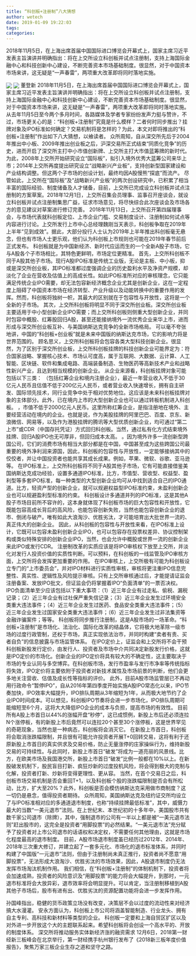 ```yaml
---
title: “科创板+注册制”八大猜想
author: wetech
date: 2019-01-09 19:22:03
tags: 
categories: 
---
```

2018年11月5日，在上海出席首届中国国际进口博览会开幕式上，国家主席习近平发表主旨演讲并明确指出：将在上交所设立科创板并试点注册制，支持上海国际金融中心和科技创新中心建设，不断完善资本市场基础制度。很显然，对于中国资本市场来讲，这无疑是“一声春雷”，两项重大改革即将同时落地实施。
<!-- more -->
<img align="center" border="0" src="https://imgcdn.yicai.com/uppics/images/2019/01/4d591993c843e6479eb3837ecc9fc97f.jpg" />
<img align="center" border="0" src="https://imgcdn.yicai.com/uppics/images/2019/01/e758ff592e89540d886ab0df59d0bcf9.jpg" />
董登新
2018年11月5日，在上海出席首届中国国际进口博览会开幕式上，国家主席习近平发表主旨演讲并明确指出：将在上交所设立科创板并试点注册制，支持上海国际金融中心和科技创新中心建设，不断完善资本市场基础制度。很显然，对于中国资本市场来讲，这无疑是“一声春雷”，两项重大改革即将同时落地实施。
从去年11月5日至今两个多月时间，各路媒体及学者专家纷纷发声力挺与赞许，不过，市场更关心的是：“科创板+注册制”究竟是什么模样？二者何时同步推出？挂牌对象及IPO标准如何确定？交易机制将是怎样的？为此，本文对即将推出的“科创板+注册制”作出如下八大猜想，以飨读者。
众所周知，自从深交所先后于2004年推出中小板、2009年推出创业板之后，沪深交易所正式结束“同质化竞争”的历史，进而开启了深交所主打中小市值创新牌、上交所主打大市值蓝筹牌的新时代。为此，2008年上交所开始研究设立“国际板”，拟引入境外优秀大蓝筹公司来华上市；2014年上交所再度提出研究设立“战略新兴产业板”，支持创新型国家建设和产业结构调整。但这两个子市场的创设计划，最终均因A股慢熊“探底”而流产。
尽管如此，上交所在“国际板”及“战略新兴产业板”的两次创设研究中，已积累了相当丰富的国际经验、制度储备及人才储备，目前，上交所已完成设立科创板并试点注册制的方案草案。2018年12月1日，上交所召集会员理事、监事召开座谈会，就设立科创板并试点注册制集思广益，征求市场意见，将尽快综合此次座谈会及市场各方的意见建议对草案进行修订完善。
2018年11月13日，上交所召开第四届理事会，与市场代表就科创板定位、上市企业门槛、交易制度设计、注册制如何试点等内容进行讨论。上交所发行上市中心总经理魏刚当天表示，科创板争取在2019年上半年“见到成效”。据此，大部分投行人士认为2019年上半年推出科创板毫无悬念，但也有市场人士更乐观，他们认为科创板上市规则也可能在2019年春节前后正式发布。
科创板就是为中国新经济、新时代应运而生的一个全新A股子市场，它与A股各个子市场相比，其特色更鲜明，市场定位更精准。
首先，上交所科创板不同于A股其他子市场。现行A股IPO标准是传统工业版，无论是主板、中小板，抑或是深交所创业板，其IPO标准都过度强调企业的历史盈利水平及净资产规模，却淡化了企业在营收及估值上的高成长性。如此IPO标准所对应的审核理念，它只能满足传统企业IPO需要，却无法包容新经济概念企业尤其是创新企业，这在一定程度上阻碍了中国资本市场在经济转型、产业升级以及动能转换中的重要作用的发挥。然而，科创板将独树一帜，其最大的区别就在于包容性与开放性，这将是一个全新的子市场。
其次，上交所科创板将明显不同于深交所创业板。深交所创业板主要适用于中小型创新企业IPO需要；而上交所科创板则侧重大型创新企业，并同时包容中概股、红筹股回归A股，甚至还能接纳境外一流优秀企业来华上市，进而形成与深交所创业板互补、与美国纳斯达克竞争的全新市场格局。
可以毫不夸张地讲，中国的“科创板+创业板”就是未来中国版的纳斯达克市场，它的影响力将是世界范围的。
顾名思义，上交所科创板将会包容各类大型科技创新企业。很显然，为了区别于深交所创业板，上交所科创板挂牌的科技创新企业可能界定为：符合国家战略、掌握核心技术、市场认可度高，属于互联网、大数据、云计算、人工智能、区块链、软件和集成电路、高端装备制造、生物医药等高新技术产业和战略性新兴产业，且达到相当规模的创新企业。
从企业来源看，科创板挂牌对象可能包括以下三类：
（包括红筹企业和境内注册企业），最近一年营业收入不低于30亿元人民币且估值不低于200亿元人民币，或者营业收入快速增长，拥有自主研发、国际领先技术，同行业竞争中处于相对优势地位。这应该是未来科创板挂牌对象的主体部分。此外，已在境内上市的大型创新企业也可以通过转板机制进入科创板。
，市值不低于2000亿元人民币。这里所称红筹企业，是指注册地在境外、主要经营活动在境内的企业。也就是说，作为美股挂牌的阿里巴巴、百度、京东、新浪微信、网易等，以及作为港股挂牌的腾讯等大型优质创新企业，均可通过“第二上市”或CDR（中国存托凭证）方式回归科创板。当然，通过私有化方式结束境外挂牌、回归A股IPO也无可厚非，但回归成本太高。
。因为境外许多一流创新型跨国公司，它们的消费市场有相当大部分都是在中国，中国甚至成为这些跨国公司最重要的境外净利润来源国，因此，科创板的包容性与开放性，一定能够接纳其中的佼佼者，并让中国投资者也能共享其成长成果。例如，苹果、微软、谷歌、亚马逊等。
在IPO标准上，上交所科创板将不同于A股其他子市场，它有可能直接借鉴美国纳斯达克成功经验，设置多通道IPO标准，比方，市值型、营收型、权益型、盈利型等多套IPO标准，每一种类型的大型创新企业均可从中找到适合自己的IPO通道。比方，轻资产型的创新企业，就可以规避权益型IPO标准约束，未盈利创新企业也可以规避盈利型标准的约束。
科创板设计多通道并列的IPO标准，这是其他A股子市场目前所不容许的，这本身就体现了科创板市场的巨大包容性和开放性，它既能包容高成长背后的高风险，也能包容创新失败，当然也能包容创新企业的退市、倒闭与破产。唯有如此大浪淘沙、优胜劣汰，才可能培育出大批世界一流的、真正伟大的创新企业。
因此，从科创板的包容性与开放性来看，在IPO标准上设计，它既可以包容未盈利创新企业IPO，也可以包容存在投票权差异、协议控制架构或类似特殊安排的创新企业IPO，当然，也会允许中概股或世界一流的创新企业来此IPO或发行CDR。
注册制改革的实质应该是将IPO审核权下放至上交所，并淡化对发行人投资价值的实质性判断。可以预料，在科创板的一线监管及IPO审核方面，上交所将会发挥更加重要的作用。
在IPO审核上，上交所极有可能为科创板设立专门的“上市委员会”，并对IPO材料进行实质性审核，审核将更注重IPO信息完整性、真实性、逻辑性及风险提示审核。只有上交所审核通过后，才能提请证监会注册备案、发放IPO批文，但证监会仍将掌握着IPO“负面清单”的一票否决权。
IPO负面清单至少应该包括以下重大事项：（1）近三年企业有过走私、偷税、漏税记录；（2）近三年企业有过社保严重失信记录；（3）近三年企业发生过环境安全类重大违法事件；（4）近三年企业发生过医药、食品安全类重大违法事件；（5）近三年企业发生过国家安全类重大违法事件；（6）近三年企业发生过非法集资等金融诈骗案件；等等。
科创板将同步推行注册制，这是A股市场的一场革命。“科创板+注册制”是市场化、法治化、国际化改革的结晶体，它将极大地革除一级市场的过度行政管制，还权于市场，真正实现依法治市，并同时构建“卖者有责、买者自负”的信息披露与市场监管体系。
在IPO定价上，证监会和上交所将不会干预科创板新股发行定价，由发行人、投资者及市场中介共同决定新股发行价格，这就是IPO定价的市场化。创新企业的IPO定价将具有较大的不确定性，这主要取决于市场的专业认同与多空博弈。在科创板市场，发行市盈率与发行市净率等传统指标将失效，IPO定价将主要依附于投资者对新技术属性及市场前景的判断，他们会更多地关注营收、估值及成长性等指标的评价。
此外，目前A股市场监管层已不再动用行政命令“暂停IPO”，自从2016年第四季度开始实施A股IPO常态化以来，IPO节奏加快，IPO效率大幅提升，IPO排队周期从3年缩短为1年，从而极大地节约了企业IPO时间成本。可以想见，科创板IPO节奏将会进一步市场化，IPO排队周期可能缩短至6个月，这将大大降低IPO企业的成本与负担，提高市场的有效性。
目前所有A股上市首日以44%的涨幅开盘“秒停”，这已成惯例，新股上市后还必须连拉N个涨停板，有的新股上市后竟然可以连拉20个甚至30个涨停板，这是世界罕见的奇葩现象，当然也是一种病态，科创板将会消灭它。
在新股上市首日，科创板将会取消涨跌幅限制，并且很有可能允许投资者开展T+0回转交易，这将有利于还原新股上市首日的真实供求及交易价格，防止无量涨停的庄家操纵行为，维持新股交易的可持续性。与此同时，新股上市首日“破发”将成为一道亮丽的风景线。比方，在欧美市场及我国港交所，新股上市首日“破发”比例一般都在10%以上。在新股破发机制下，股民盲目打新、疯狂炒新的过度投机风险，将会得到极大的克制与化解，投资者打新、炒新将变得更理性、更从容。
当然，在首个交易日之后，科创板市场交易机制是否会重回T+1，以及科创板个股的涨跌幅限制是否会有所松动，比方，扩大至20%？此外，科创板是否会模仿纳斯达克采用做市商制度？这一切仍是悬念，值得投资者期待。
众所周知，美国纳斯达克及纽约证交所均设立了与IPO标准相对应的多通道退市制度，也称“持续挂牌最低标准”，其中，威慑力最大的当数“一美元退市”法则。在上世纪末、本世纪初的十多年中，美国股市共有数千家公司退市（除牌），其中，强制退市的公司有一半以上都是被“一美元退市法则”赶出股市的，这完全是投资者“用脚投票”的必然结果。“一美元退市法”充分赋予了投资者对上市公司退市的话语权和决定权，不需要任何其他理由，这就是市场化程度最高的退市制度。
目前，A股市场退市制度虽已经历过2012年、2014年、2018年三次重大修订，并建立起了一套多元化、市场化的退市标准体系，并同时构建了中国版“一元退市”法则，但由于注册制尚未真正推行，投资者尚不愿意“用脚投票”，无法形成大浪淘沙、优胜劣汰的市场效果，因此，A股退市制度仍无法发挥市场淘汰机制作用。
我们相信，在“科创板+注册制”的体制机制下，投资者将会加速成熟，投资者的风险意识及“用脚投票”的能力将会大幅提升，到那时，一元退市标准将会大放异彩，退市效率将会明显提升。可以肯定，当注册制移植到A股其他子市场后，股市有进有出、优胜劣汰的资源配置功能将会进一步发挥作用。
 
 
孙国峰指出，稳健的货币政策立场没有改变，决策层不会以过度的流动性来对经济搞大水漫灌。
安永方面认为，科创板上市公司将涵盖智能制造、行业龙头、拥有自主专利、高科技和新材料等类型的企业。
科创板一定要和上海自贸区扩区以及对外进一步开放这个大的主题联系起来。希望科创板将会创设一个高水平的、开放的制度体系。
深交所将推动服务实体新经济涨的融资需求
12月6日，2018第一财经新三板峰会在北京举行，第一财经携手杭州银行发布了《2018新三板年度价值报告》，聚焦万家三板企业生存之道和坚守之路。
